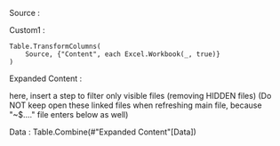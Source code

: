Source : 


Custom1 : 

	Table.TransformColumns(
		Source, {"Content", each Excel.Workbook(_, true)}
	)


Expanded Content :

here, insert a step to filter only visible files (removing HIDDEN files)
(Do NOT keep open these linked files when refreshing main file, because "~$...." file enters below as well)

Data : 
	Table.Combine(#"Expanded Content"[Data])
